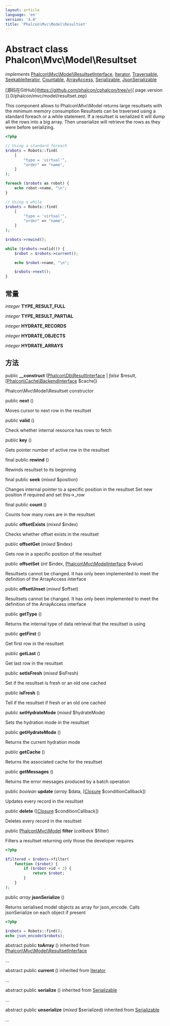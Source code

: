 ```yaml
---
layout: article
language: 'en'
version: '4.0'
title: 'Phalcon\Mvc\Model\Resultset'
---
```

# Abstract class **Phalcon\Mvc\Model\Resultset**

*implements* [Phalcon\Mvc\Model\ResultsetInterface](Phalcon_Mvc_Model_ResultsetInterface), [Iterator](https://php.net/manual/en/class.iterator.php), [Traversable](https://php.net/manual/en/class.traversable.php), [SeekableIterator](https://php.net/manual/en/class.seekableiterator.php), [Countable](https://php.net/manual/en/class.countable.php), [ArrayAccess](https://php.net/manual/en/class.arrayaccess.php), [Serializable](https://php.net/manual/en/class.serializable.php), [JsonSerializable](https://php.net/manual/en/class.jsonserializable.php)

[源码在GitHub](https://github.com/phalcon/cphalcon/tree/v{{ page.version }}.0/phalcon/mvc/model/resultset.zep)

This component allows to Phalcon\Mvc\Model returns large resultsets with the minimum memory consumption Resultsets can be traversed using a standard foreach or a while statement. If a resultset is serialized it will dump all the rows into a big array. Then unserialize will retrieve the rows as they were before serializing.

```php
<?php

// Using a standard foreach
$robots = Robots::find(
    [
        "type = 'virtual'",
        "order" => "name",
    ]
);

foreach ($robots as robot) {
    echo robot->name, "\n";
}

// Using a while
$robots = Robots::find(
    [
        "type = 'virtual'",
        "order" => "name",
    ]
);

$robots->rewind();

while ($robots->valid()) {
    $robot = $robots->current();

    echo $robot->name, "\n";

    $robots->next();
}

```

## 常量

*integer* **TYPE_RESULT_FULL**

*integer* **TYPE_RESULT_PARTIAL**

*integer* **HYDRATE_RECORDS**

*integer* **HYDRATE_OBJECTS**

*integer* **HYDRATE_ARRAYS**

## 方法

public **__construct** ([Phalcon\Db\ResultInterface](Phalcon_Db_ResultInterface) | *false* $result, [[Phalcon\Cache\BackendInterface](Phalcon_Cache_BackendInterface) $cache])

Phalcon\Mvc\Model\Resultset constructor

public **next** ()

Moves cursor to next row in the resultset

public **valid** ()

Check whether internal resource has rows to fetch

public **key** ()

Gets pointer number of active row in the resultset

final public **rewind** ()

Rewinds resultset to its beginning

final public **seek** (*mixed* $position)

Changes internal pointer to a specific position in the resultset Set new position if required and set this->_row

final public **count** ()

Counts how many rows are in the resultset

public **offsetExists** (*mixed* $index)

Checks whether offset exists in the resultset

public **offsetGet** (*mixed* $index)

Gets row in a specific position of the resultset

public **offsetSet** (*int* $index, [Phalcon\Mvc\ModelInterface](Phalcon_Mvc_ModelInterface) $value)

Resultsets cannot be changed. It has only been implemented to meet the definition of the ArrayAccess interface

public **offsetUnset** (*mixed* $offset)

Resultsets cannot be changed. It has only been implemented to meet the definition of the ArrayAccess interface

public **getType** ()

Returns the internal type of data retrieval that the resultset is using

public **getFirst** ()

Get first row in the resultset

public **getLast** ()

Get last row in the resultset

public **setIsFresh** (*mixed* $isFresh)

Set if the resultset is fresh or an old one cached

public **isFresh** ()

Tell if the resultset if fresh or an old one cached

public **setHydrateMode** (*mixed* $hydrateMode)

Sets the hydration mode in the resultset

public **getHydrateMode** ()

Returns the current hydration mode

public **getCache** ()

Returns the associated cache for the resultset

public **getMessages** ()

Returns the error messages produced by a batch operation

public *boolean* **update** (*array* $data, [[Closure](https://php.net/manual/en/class.closure.php) $conditionCallback])

Updates every record in the resultset

public **delete** ([[Closure](https://php.net/manual/en/class.closure.php) $conditionCallback])

Deletes every record in the resultset

public [Phalcon\Mvc\Model](Phalcon_Mvc_Model) **filter** (*callback* $filter)

Filters a resultset returning only those the developer requires

```php
<?php

$filtered = $robots->filter(
    function ($robot) {
        if ($robot->id < 3) {
            return $robot;
        }
    }
);

```

public *array* **jsonSerialize** ()

Returns serialised model objects as array for json_encode. Calls jsonSerialize on each object if present

```php
<?php

$robots = Robots::find();
echo json_encode($robots);

```

abstract public **toArray** () inherited from [Phalcon\Mvc\Model\ResultsetInterface](Phalcon_Mvc_Model_ResultsetInterface)

...

abstract public **current** () inherited from [Iterator](https://php.net/manual/en/class.iterator.php)

...

abstract public **serialize** () inherited from [Serializable](https://php.net/manual/en/class.serializable.php)

...

abstract public **unserialize** (*mixed* $serialized) inherited from [Serializable](https://php.net/manual/en/class.serializable.php)

...